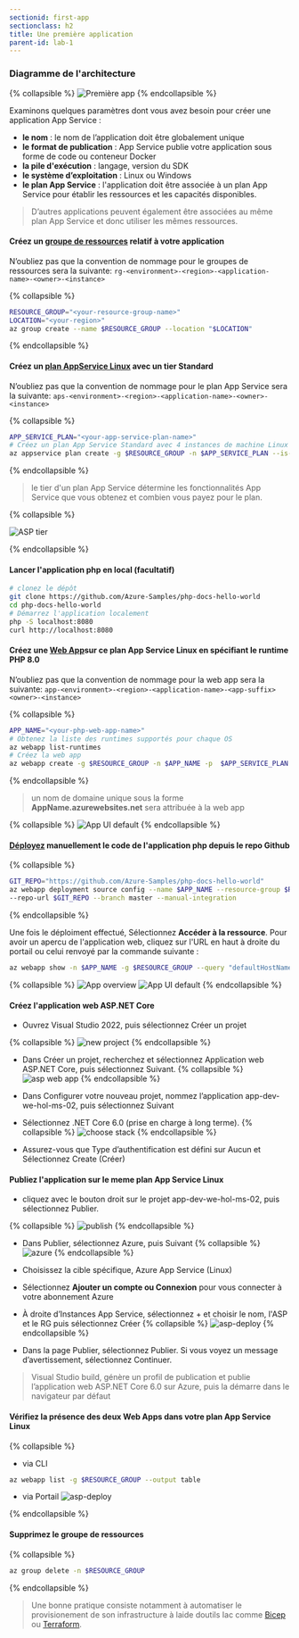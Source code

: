 ```yaml
---
sectionid: first-app
sectionclass: h2
title: Une première application
parent-id: lab-1
---
```



### Diagramme de l'architecture

{% collapsible %}
![Première app](/media/lab1/lab_1_archi.png)
{% endcollapsible %}

Examinons quelques paramètres dont vous avez besoin pour créer une application App Service :

- **le nom** : le nom de l’application doit être globalement unique
- **le format de publication** : App Service publie votre application sous forme de code ou conteneur Docker
- **la pile d'exécution** : langage, version du SDK
- **le système d’exploitation** : Linux ou Windows
- **le plan App Service** : l'application doit être associée à un plan App Service pour établir les ressources et les capacités disponibles.

> D’autres applications peuvent également être associées au même plan App Service et donc utiliser les mêmes ressources.

#### Créez un [groupe de ressources](https://learn.microsoft.com/fr-fr/azure/azure-resource-manager/management/manage-resource-groups-cli) relatif à votre application

N’oubliez pas que la convention de nommage pour le groupes de ressources sera la suivante: `rg-<environment>-<region>-<application-name>-<owner>-<instance>`

{% collapsible %}

```bash
RESOURCE_GROUP="<your-resource-group-name>"
LOCATION="<your-region>"
az group create --name $RESOURCE_GROUP --location "$LOCATION"
```

{% endcollapsible %}

#### Créez un [plan AppService Linux](https://learn.microsoft.com/en-us/azure/app-service/overview-hosting-plans) avec un tier Standard

N’oubliez pas que la convention de nommage pour le plan App Service sera la suivante: `aps-<environment>-<region>-<application-name>-<owner>-<instance>`

{% collapsible %}

```bash
APP_SERVICE_PLAN="<your-app-service-plan-name>"
# Créez un plan App Service Standard avec 4 instances de machine Linux
az appservice plan create -g $RESOURCE_GROUP -n $APP_SERVICE_PLAN --is-linux --number-of-workers 4 --sku S1
```

{% endcollapsible %}

> le tier d'un plan App Service détermine les fonctionnalités App Service que vous obtenez et combien vous payez pour le plan.

{% collapsible %}

![ASP tier ](/media/lab1/tier_asp.png)

{% endcollapsible %}

#### Lancer l'application php en local (facultatif)

```bash
# clonez le dépôt
git clone https://github.com/Azure-Samples/php-docs-hello-world
cd php-docs-hello-world
# Démarrez l'application localement
php -S localhost:8080
curl http://localhost:8080
```

#### Créez une [Web App](https://learn.microsoft.com/en-us/azure/app-service/scripts/cli-deploy-github)sur ce plan App Service Linux en spécifiant le runtime PHP 8.0

N’oubliez pas que la convention de nommage pour la web app sera la suivante: `app-<environment>-<region>-<application-name>-<app-suffix><owner>-<instance>`

{% collapsible %}

```bash
APP_NAME="<your-php-web-app-name>"
# Obtenez la liste des runtimes supportés pour chaque OS
az webapp list-runtimes
# Créez la web app
az webapp create -g $RESOURCE_GROUP -n $APP_NAME -p  $APP_SERVICE_PLAN -r "PHP:8.0" 
```

{% endcollapsible %}

> un nom de domaine unique sous la forme **AppName.azurewebsites.net** sera attribuée à la web app

{% collapsible %}
![App UI default](/media/lab1/php_app_quick.png)
{% endcollapsible %}

#### [Déployez](https://learn.microsoft.com/en-us/azure/app-service/scripts/cli-deploy-github) manuellement le code de l'application php depuis le repo Github

{% collapsible %}

```bash
GIT_REPO="https://github.com/Azure-Samples/php-docs-hello-world"
az webapp deployment source config --name $APP_NAME --resource-group $RESOURCE_GROUP `
--repo-url $GIT_REPO --branch master --manual-integration
```

{% endcollapsible %}

Une fois le déploiment effectué, Sélectionnez **Accéder à la ressource**. Pour avoir un apercu de l'application web, cliquez sur l'URL en haut à droite du portail ou celui renvoyé par la commande suivante :

```bash
az webapp show -n $APP_NAME -g $RESOURCE_GROUP --query "defaultHostName"
```

{% collapsible %}
![App overview](/media/lab1/overview_php_app.png)
![App UI default](/media/lab1/php_app_deploy.png)
{% endcollapsible %}

#### Créez l'application web ASP.NET Core

- Ouvrez Visual Studio 2022, puis sélectionnez Créer un projet
  
{% collapsible %}
![new project](/media/lab1/create_new_project.png)
{% endcollapsible %}

- Dans Créer un projet, recherchez et sélectionnez Application web ASP.NET Core, puis sélectionnez Suivant.
{% collapsible %}
![asp web app](/media/lab1/asp_web_app.png)
{% endcollapsible %}

- Dans Configurer votre nouveau projet, nommez l’application app-dev-we-hol-ms-02, puis sélectionnez Suivant
  
- Sélectionnez .NET Core 6.0 (prise en charge à long terme).
{% collapsible %}
![choose stack](/media/lab1/stack_asp.png)
{% endcollapsible %}

- Assurez-vous que Type d’authentification est défini sur Aucun et Sélectionnez Create (Créer)
  
#### Publiez l'application sur le meme plan App Service Linux

- cliquez avec le bouton droit sur le projet app-dev-we-hol-ms-02, puis sélectionnez Publier.
  
{% collapsible %}
![publish](/media/lab1/asp_publish.png)
{% endcollapsible %}

- Dans Publier, sélectionnez Azure, puis Suivant
 {% collapsible %}
![azure](/media/lab1/asp_azure.png)
{% endcollapsible %}
  
- Choisissez la cible spécifique, Azure App Service (Linux)

- Sélectionnez **Ajouter un compte ou Connexion** pour vous connecter à votre abonnement Azure
  
- À droite d’Instances App Service, sélectionnez + et choisir le nom, l'ASP et le RG puis sélectionnez Créer
{% collapsible %}
![asp-deploy](/media/lab1/dotnet_app_deploy.png)
{% endcollapsible %}

- Dans la page Publier, sélectionnez Publier. Si vous voyez un message d’avertissement, sélectionnez Continuer.

> Visual Studio build, génère un profil de publication et publie l’application web ASP.NET Core 6.0 sur Azure, puis la démarre dans le navigateur par défaut

#### Vérifiez la présence des deux Web Apps dans votre plan App Service Linux

{% collapsible %}

- via CLI

```bash
az webapp list -g $RESOURCE_GROUP --output table
```

- via Portail
  ![asp-deploy](/media/lab1/asp_list_apps.png)

{% endcollapsible %}

#### Supprimez le groupe de ressources

{% collapsible %}

```bash
az group delete -n $RESOURCE_GROUP
```

{% endcollapsible %}

> Une bonne pratique consiste notamment à automatiser le provisionement de son infrastructure à laide doutils Iac comme [Bicep](https://learn.microsoft.com/fr-fr/azure/app-service/provision-resource-bicep) ou [Terraform](https://learn.microsoft.com/fr-fr/azure/app-service/provision-resource-terraform).
